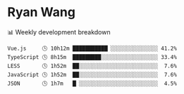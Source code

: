 # Ryan Wang

 <!-- waka-box start -->
📊 Weekly development breakdown
```text
Vue.js     🕓 10h12m ███████████▏░░░░░░░░░░░░░░░ 41.2%
TypeScript 🕓 8h15m  █████████░░░░░░░░░░░░░░░░░░ 33.4%
LESS       🕓 1h52m  ██░░░░░░░░░░░░░░░░░░░░░░░░░  7.6%
JavaScript 🕓 1h52m  ██░░░░░░░░░░░░░░░░░░░░░░░░░  7.6%
JSON       🕓 1h7m   █▏░░░░░░░░░░░░░░░░░░░░░░░░░  4.5%
```
<!-- Powered by https://github.com/YouEclipse/waka-box-go . -->
<!-- waka-box end -->